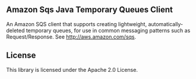 ## Amazon Sqs Java Temporary Queues Client

An Amazon SQS client that supports creating lightweight, automatically-deleted temporary queues, for use in common messaging patterns such as Request/Response. See http://aws.amazon.com/sqs.

## License

This library is licensed under the Apache 2.0 License. 
